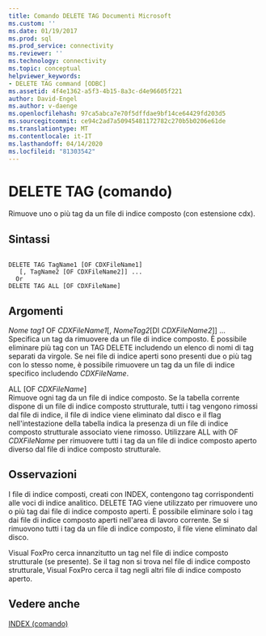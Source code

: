 ```yaml
---
title: Comando DELETE TAG Documenti Microsoft
ms.custom: ''
ms.date: 01/19/2017
ms.prod: sql
ms.prod_service: connectivity
ms.reviewer: ''
ms.technology: connectivity
ms.topic: conceptual
helpviewer_keywords:
- DELETE TAG command [ODBC]
ms.assetid: 4f4e1362-a5f3-4b15-8a3c-d4e96605f221
author: David-Engel
ms.author: v-daenge
ms.openlocfilehash: 97ca5abca7e70f5dffdae9bf14ce64429fd203d5
ms.sourcegitcommit: ce94c2ad7a50945481172782c270b5b0206e61de
ms.translationtype: MT
ms.contentlocale: it-IT
ms.lasthandoff: 04/14/2020
ms.locfileid: "81303542"
---
```

# <a name="delete-tag-command"></a>DELETE TAG (comando)
Rimuove uno o più tag da un file di indice composto (con estensione cdx).  
  
## <a name="syntax"></a>Sintassi  
  
```  
  
DELETE TAG TagName1 [OF CDXFileName1]  
   [, TagName2 [OF CDXFileName2]] ...  
  Or   
DELETE TAG ALL [OF CDXFileName]  
```  
  
## <a name="arguments"></a>Argomenti  
 *Nome tag1* OF *CDXFileName1*[, *NomeTag2*[DI *CDXFileName2*]] ...  
 Specifica un tag da rimuovere da un file di indice composto. È possibile eliminare più tag con un TAG DELETE includendo un elenco di nomi di tag separati da virgole. Se nei file di indice aperti sono presenti due o più tag con lo stesso nome, è possibile rimuovere un tag da un file di indice specifico includendo *CDXFileName*.  
  
 ALL [OF *CDXFileName*]  
 Rimuove ogni tag da un file di indice composto. Se la tabella corrente dispone di un file di indice composto strutturale, tutti i tag vengono rimossi dal file di indice, il file di indice viene eliminato dal disco e il flag nell'intestazione della tabella indica la presenza di un file di indice composto strutturale associato viene rimosso. Utilizzare ALL with OF *CDXFileName* per rimuovere tutti i tag da un file di indice composto aperto diverso dal file di indice composto strutturale.  
  
## <a name="remarks"></a>Osservazioni  
 I file di indice composti, creati con INDEX, contengono tag corrispondenti alle voci di indice analitico. DELETE TAG viene utilizzato per rimuovere uno o più tag dai file di indice composto aperti. È possibile eliminare solo i tag dai file di indice composto aperti nell'area di lavoro corrente. Se si rimuovono tutti i tag da un file di indice composto, il file viene eliminato dal disco.  
  
 Visual FoxPro cerca innanzitutto un tag nel file di indice composto strutturale (se presente). Se il tag non si trova nel file di indice composto strutturale, Visual FoxPro cerca il tag negli altri file di indice composto aperto.  
  
## <a name="see-also"></a>Vedere anche  
 [INDEX (comando)](../../odbc/microsoft/index-command.md)
